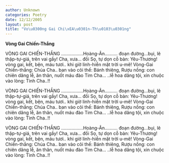 ```yaml
---
author: Unknown
categories: Poetry
date: 12/12/2005
layout: post
title: "Vo\u0300ng Gai Chi\xEA\u0301n-Th\u0103\u0301ng"
---
```


**Vòng Gai Chiến-Thắng**

VÒNG GAI CHIẾN-THẮNG
.................Hoàng-Ân..........
                                      đoạn đường...bụi,
                                              lê
                                      thập-tự-giá,
                                              trên vai gầy!
                                      Cha,
                                      xưa...
                                      đồi Sọ,
                                              tự dọn 
                                              cỗ bàn:
                                      Yêu-Thương!
                                      vòng gai,
                                      kết, bện,
                                              máu tươi..
                                      khi giờ linh-hiển
                                      mặt trời
                                              u-mê!
                                      Vòng-Gai
                                      Chiến-thắng:
                                              Chúa Cha..
                                              ban vào
                                              cõi
                                              thế:
                                       Bánh thiêng,
                                       Rượu nồng:
                                              con chiên
                                              dâng lễ,
                                       ăn thân,
                                       nuốt máu đào
                                       Tim Cha...
                                       ..lễ hoa
                                       dâng tội,
                                       xin chuộc vào
                                                   lòng:
                                       Tình Cha..!!

VÒNG GAI CHIẾN-THẮNG
.................Hoàng-Ân..........
                                      đoạn đường...bụi,
                                              lê
                                      thập-tự-giá,
                                              trên vai gầy!
                                      Cha,
                                      xưa...
                                      đồi Sọ,
                                              tự dọn 
                                              cỗ bàn:
                                      Yêu-Thương!
                                      vòng gai,
                                      kết, bện,
                                              máu tươi..
                                      khi giờ linh-hiển
                                      mặt trời
                                              u-mê!
                                      Vòng-Gai
                                      Chiến-thắng:
                                              Chúa Cha..
                                              ban vào
                                              cõi
                                              thế:
                                       Bánh thiêng,
                                       Rượu nồng:
                                              con chiên
                                              dâng lễ,
                                       ăn thân,
                                       nuốt máu đào
                                       Tim Cha...
                                       ..lễ hoa
                                       dâng tội,
                                       xin chuộc vào
                                                   lòng:
                                       Tình Cha..!!

VÒNG GAI CHIẾN-THẮNG
.................Hoàng-Ân..........
                                      đoạn đường...bụi,
                                              lê
                                      thập-tự-giá,
                                              trên vai gầy!
                                      Cha,
                                      xưa...
                                      đồi Sọ,
                                              tự dọn 
                                              cỗ bàn:
                                      Yêu-Thương!
                                      vòng gai,
                                      kết, bện,
                                              máu tươi..
                                      khi giờ linh-hiển
                                      mặt trời
                                              u-mê!
                                      Vòng-Gai
                                      Chiến-thắng:
                                              Chúa Cha..
                                              ban vào
                                              cõi
                                              thế:
                                       Bánh thiêng,
                                       Rượu nồng:
                                              con chiên
                                              dâng lễ,
                                       ăn thân,
                                       nuốt máu đào
                                       Tim Cha...
                                       ..lễ hoa
                                       dâng tội,
                                       xin chuộc vào
                                                   lòng:
                                       Tình Cha..!!
